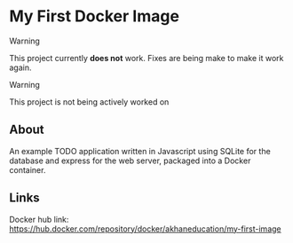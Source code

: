 # My First Docker Image

> [!WARNING]
> This project currently **does not** work. Fixes are being make to make it work again.

> [!WARNING]
> This project is not being actively worked on

## About

An example TODO application written in Javascript using SQLite for the database and express for the web server, packaged into a Docker container.

## Links

Docker hub link: https://hub.docker.com/repository/docker/akhaneducation/my-first-image
